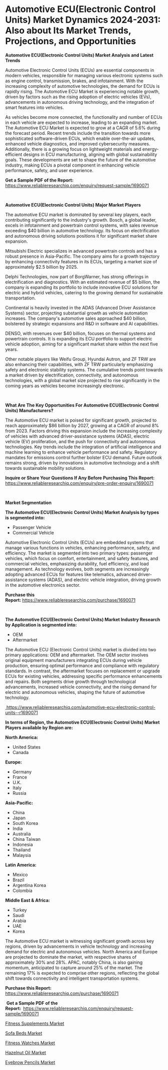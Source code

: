 <p><h1>Automotive ECU(Electronic Control Units) Market Dynamics 2024-2031: Also about Its Market Trends, Projections, and Opportunities</h1></p><p><strong>Automotive ECU(Electronic Control Units) Market Analysis and Latest Trends</strong></p>
<p><p>Automotive Electronic Control Units (ECUs) are essential components in modern vehicles, responsible for managing various electronic systems such as engine control, transmission, brakes, and infotainment. With the increasing complexity of automotive technologies, the demand for ECUs is rapidly rising. The Automotive ECU Market is experiencing notable growth, driven by factors such as the rising adoption of electric vehicles (EVs), advancements in autonomous driving technology, and the integration of smart features into vehicles. </p><p>As vehicles become more connected, the functionality and number of ECUs in each vehicle are expected to increase, leading to an expanding market. The Automotive ECU Market is expected to grow at a CAGR of 5.6% during the forecast period. Recent trends include the transition towards more sophisticated software-driven ECUs, which enable over-the-air updates, enhanced vehicle diagnostics, and improved cybersecurity measures. Additionally, there is a growing focus on lightweight materials and energy-efficient designs in ECU manufacturing, aligning with global sustainability goals. These developments are set to shape the future of the automotive industry, making ECUs a pivotal component in enhancing vehicle performance, safety, and user experience.</p></p>
<p><strong>Get a Sample PDF of the Report:&nbsp;</strong> <a href="https://www.reliableresearchiq.com/enquiry/request-sample/1690071?utm_campaign=1742&utm_medium=2&utm_source=Github&utm_content=ia&utm_term=17102024&utm_id=automotive-ecuelectronic-control-units">https://www.reliableresearchiq.com/enquiry/request-sample/1690071</a></p>
<p>&nbsp;</p>
<p><strong>Automotive ECU(Electronic Control Units) Major Market Players</strong></p>
<p><p>The automotive ECU market is dominated by several key players, each contributing significantly to the industry's growth. Bosch, a global leader, excels in infotainment and powertrain control systems, with sales revenue exceeding $40 billion in automotive technology. Its focus on electrification and autonomous driving solutions positions it for significant market share expansion.</p><p>Mitsubishi Electric specializes in advanced powertrain controls and has a robust presence in Asia-Pacific. The company aims for a growth trajectory by enhancing connectivity features in its ECUs, targeting a market size of approximately $2.5 billion by 2025.</p><p>Delphi Technologies, now part of BorgWarner, has strong offerings in electrification and diagnostics. With an estimated revenue of $5 billion, the company is expanding its portfolio to include innovative ECU solutions for electric and hybrid vehicles, catering to the growing demand for sustainable transportation.</p><p>Continental is heavily invested in the ADAS (Advanced Driver Assistance Systems) sector, projecting substantial growth as vehicle automation increases. The company's automotive sales approached $40 billion, bolstered by strategic expansions and R&D in software and AI capabilities.</p><p>DENSO, with revenues over $40 billion, focuses on thermal systems and powertrain controls. It is expanding its ECU portfolio to support electric vehicle adoption, aiming for a significant market share within the next five years.</p><p>Other notable players like Weifu Group, Hyundai Autron, and ZF TRW are also enhancing their capabilities, with ZF TRW particularly emphasizing safety and electronic stability systems. The cumulative trends point towards a market driven by electrification, connectivity, and autonomous technologies, with a global market size projected to rise significantly in the coming years as vehicles become increasingly electronic.</p></p>
<p>&nbsp;</p>
<p><strong>What Are The Key Opportunities For Automotive ECU(Electronic Control Units) Manufacturers?</strong></p>
<p><p>The Automotive ECU market is poised for significant growth, projected to reach approximately $86 billion by 2027, growing at a CAGR of around 8% from 2023. Factors driving this expansion include the increasing complexity of vehicles with advanced driver-assistance systems (ADAS), electric vehicle (EV) proliferation, and the push for connectivity and autonomous technologies. Key trends include the integration of artificial intelligence and machine learning to enhance vehicle performance and safety. Regulatory mandates for emissions control further bolster ECU demand. Future outlook remains strong, driven by innovations in automotive technology and a shift towards sustainable mobility solutions.</p></p>
<p><strong>Inquire or Share Your Questions If Any Before Purchasing This Report:</strong> <a href="https://www.reliableresearchiq.com/enquiry/pre-order-enquiry/1690071?utm_campaign=1742&utm_medium=2&utm_source=Github&utm_content=ia&utm_term=17102024&utm_id=automotive-ecuelectronic-control-units">https://www.reliableresearchiq.com/enquiry/pre-order-enquiry/1690071</a></p>
<p>&nbsp;</p>
<p><strong>Market Segmentation</strong></p>
<p><strong>The Automotive ECU(Electronic Control Units) Market Analysis by types is segmented into:</strong></p>
<p><ul><li>Passenger Vehicle</li><li>Commercial Vehicle</li></ul></p>
<p><p>Automotive Electronic Control Units (ECUs) are embedded systems that manage various functions in vehicles, enhancing performance, safety, and efficiency. The market is segmented into two primary types: passenger vehicles, which focus on comfort, entertainment, and safety features, and commercial vehicles, emphasizing durability, fuel efficiency, and load management. As technology evolves, both segments are increasingly adopting advanced ECUs for features like telematics, advanced driver-assistance systems (ADAS), and electric vehicle integration, driving growth in the automotive electronics sector.</p></p>
<p><strong>Purchase this Report:&nbsp;</strong><a href="https://www.reliableresearchiq.com/purchase/1690071?utm_campaign=1742&utm_medium=2&utm_source=Github&utm_content=ia&utm_term=17102024&utm_id=automotive-ecuelectronic-control-units">https://www.reliableresearchiq.com/purchase/1690071</a></p>
<p>&nbsp;</p>
<p><strong>The Automotive ECU(Electronic Control Units) Market Industry Research by Application is segmented into:</strong></p>
<p><ul><li>OEM</li><li>Aftermarket</li></ul></p>
<p><p>The Automotive ECU (Electronic Control Units) market is divided into two primary applications: OEM and aftermarket. The OEM sector involves original equipment manufacturers integrating ECUs during vehicle production, ensuring optimal performance and compliance with regulatory standards. In contrast, the aftermarket focuses on replacement or upgrade ECUs for existing vehicles, addressing specific performance enhancements and repairs. Both segments drive growth through technological advancements, increased vehicle connectivity, and the rising demand for electric and autonomous vehicles, shaping the future of automotive technology.</p></p>
<p><a href="https://www.reliableresearchiq.com/automotive-ecu-electronic-control-units--r1690071?utm_campaign=1742&utm_medium=2&utm_source=Github&utm_content=ia&utm_term=17102024&utm_id=automotive-ecuelectronic-control-units">&nbsp;https://www.reliableresearchiq.com/automotive-ecu-electronic-control-units--r1690071</a></p>
<p><strong>In terms of Region, the Automotive ECU(Electronic Control Units) Market Players available by Region are:</strong></p>
<p>
    <p> <strong> North America: </strong>
        <ul>
            <li>United States</li>
            <li>Canada</li>
        </ul>
        </p> 
    <p> <strong> Europe: </strong>
        <ul>
            <li>Germany</li>
            <li>France</li>
            <li>U.K.</li>
            <li>Italy</li>
            <li>Russia</li>
        </ul>
        </p> 
    <p> <strong> Asia-Pacific: </strong>
        <ul>
            <li>China</li>
            <li>Japan</li>
            <li>South Korea</li>
            <li>India</li>
            <li>Australia</li>
            <li>China Taiwan</li>
            <li>Indonesia</li>
            <li>Thailand</li>
            <li>Malaysia</li>
        </ul>
        </p> 
    <p> <strong> Latin America: </strong>
        <ul>
            <li>Mexico</li>
            <li>Brazil</li>
            <li>Argentina Korea</li>
            <li>Colombia</li>
        </ul>
        </p> 
    <p> <strong> Middle East & Africa: </strong>
        <ul>
            <li>Turkey</li>
            <li>Saudi</li>
            <li>Arabia</li>
            <li>UAE</li>
            <li>Korea</li>
        </ul>
    </p>
    </p>
<p><p>The Automotive ECU market is witnessing significant growth across key regions, driven by advancements in vehicle technology and increasing demand for electric and autonomous vehicles. North America and Europe are projected to dominate the market, with respective shares of approximately 30% and 28%. APAC, notably China, is also gaining momentum, anticipated to capture around 25% of the market. The remaining 17% is expected to comprise other regions, reflecting the global shift towards connectivity and intelligent transportation systems.</p></p>
<p><strong>Purchase this Report: </strong><a href="https://www.reliableresearchiq.com/purchase/1690071?utm_campaign=1742&utm_medium=2&utm_source=Github&utm_content=ia&utm_term=17102024&utm_id=automotive-ecuelectronic-control-units">https://www.reliableresearchiq.com/purchase/1690071</a></p>
<p>&nbsp;<strong>Get a Sample PDF of the Report:&nbsp;&nbsp;</strong><a href="https://www.reliableresearchiq.com/enquiry/request-sample/1690071?utm_campaign=1742&utm_medium=2&utm_source=Github&utm_content=ia&utm_term=17102024&utm_id=automotive-ecuelectronic-control-units">https://www.reliableresearchiq.com/enquiry/request-sample/1690071</a></p>
<p><strong></strong></p>
<p><p><a href="https://www.linkedin.com/pulse/exploring-fitness-supplements-market-dynamics-global-trends-ddgce?utm_campaign=1742&utm_medium=2&utm_source=Github&utm_content=ia&utm_term=17102024&utm_id=automotive-ecuelectronic-control-units">Fitness Supplements Market</a></p><p><a href="https://www.linkedin.com/pulse/insights-sofa-beds-industry-market-financial-status-size-revenue-kfpre?utm_campaign=1742&utm_medium=2&utm_source=Github&utm_content=ia&utm_term=17102024&utm_id=automotive-ecuelectronic-control-units">Sofa Beds Market</a></p><p><a href="https://www.linkedin.com/pulse/investment-opportunities-fitness-watches-sector-risk-analysis-f5ixe?utm_campaign=1742&utm_medium=2&utm_source=Github&utm_content=ia&utm_term=17102024&utm_id=automotive-ecuelectronic-control-units">Fitness Watches Market</a></p><p><a href="https://www.linkedin.com/pulse/hazelnut-oil-spectrum-usage-patterns-sector-evolution-2024-2031-s8g8e?utm_campaign=1742&utm_medium=2&utm_source=Github&utm_content=ia&utm_term=17102024&utm_id=automotive-ecuelectronic-control-units">Hazelnut Oil Market</a></p><p><a href="https://www.linkedin.com/pulse/eyebrow-pencils-market-penetration-strategies-untapped-markets-rvzje?utm_campaign=1742&utm_medium=2&utm_source=Github&utm_content=ia&utm_term=17102024&utm_id=automotive-ecuelectronic-control-units">Eyebrow Pencils Market</a></p></p>
